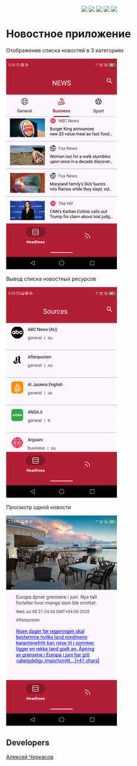 
<p align="center"> 

   <img src="https://img.shields.io/badge/Kotlin-purple%20">
      <img src="https://img.shields.io/badge/Android-red">
   <img src="https://img.shields.io/badge/Moxy-green">
   <img src="https://img.shields.io/badge/Retrofit-orange">
  <img src="https://img.shields.io/badge/version-1.0-blue">

</p>

# Новостное приложение

<p >
   Отображение списка новостей в 3 категориях
</p>

<p align="">
      <img src="https://github.com/befartok/News_App/blob/master/app/src/main/res/drawable/Screenshot_2024-05-27-05-55-21.png" width="300">
</p>



<p align="">
   Вывод списка новостных ресурсов
</p>
<p align="">
      <img src="https://github.com/befartok/News_App/blob/master/app/src/main/res/drawable/Screenshot_2024-05-27-05-55-51.png" width="300">
</p>



<p align="">
   Просмотр одной новости
</p>
<p align="">
      <img src="https://github.com/befartok/News_App/blob/master/app/src/main/res/drawable/Screenshot_2024-05-27-05-59-31.png" width="300">
</p>



## Developers

[Алексей Черкасов](https://github.com/befartok)

